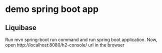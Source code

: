 # demo spring boot app

## Liquibase
Run mvn spring-boot run command and run spring boot application. Now, open http://localhost:8080/h2-console/  url in the browser